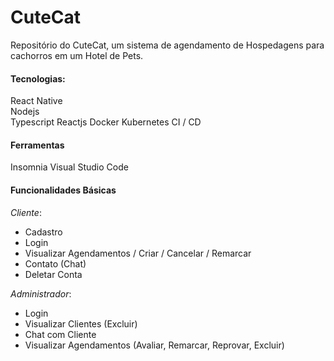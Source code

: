 # CuteCat

Repositório do CuteCat, um sistema de agendamento de Hospedagens para cachorros em um Hotel de Pets.

#### Tecnologias:

React Native  
Nodejs  
Typescript
Reactjs
Docker
Kubernetes
CI / CD

#### Ferramentas

Insomnia
Visual Studio Code

#### Funcionalidades Básicas

_Cliente_:

- Cadastro
- Login
- Visualizar Agendamentos / Criar / Cancelar / Remarcar
- Contato (Chat)
- Deletar Conta

_Administrador_:

- Login
- Visualizar Clientes (Excluir)
- Chat com Cliente
- Visualizar Agendamentos (Avaliar, Remarcar, Reprovar, Excluir)
